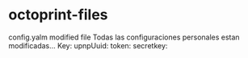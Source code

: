 # octoprint-files
config.yalm modified file
Todas las configuraciones personales estan modificadas...
Key:
upnpUuid:
token:
secretkey:
